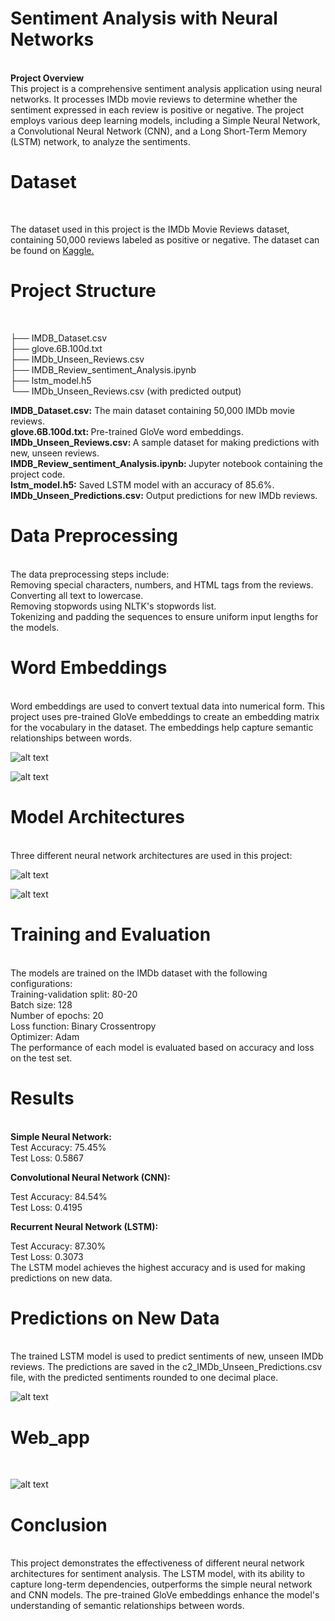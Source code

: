 # Sentiment Analysis with Neural Networks
<br>
<b>Project Overview</b>
<br>
This project is a comprehensive sentiment analysis application using neural networks. It processes IMDb movie reviews to determine whether the sentiment expressed in each review is positive or negative. The project employs various deep learning models, including a Simple Neural Network, a Convolutional Neural Network (CNN), and a Long Short-Term Memory (LSTM) network, to analyze the sentiments. 
<br>

# Dataset
<br>

The dataset used in this project is the IMDb Movie Reviews dataset, containing 50,000 reviews labeled as positive or negative. The dataset can be found on [Kaggle.](https://www.kaggle.com/datasets/lakshmi25npathi/imdb-dataset-of-50k-movie-reviews)
<br>

# Project Structure
<br>

 ├── IMDB_Dataset.csv <br>
 ├── glove.6B.100d.txt <br>
 ├── IMDb_Unseen_Reviews.csv <br>
 ├── IMDB_Review_sentiment_Analysis.ipynb<br>
 ├── lstm_model.h5<br>
 └── IMDb_Unseen_Reviews.csv (with predicted output) <br>
 
 <b>IMDB_Dataset.csv:</b> The main dataset containing 50,000 IMDb movie reviews.<br>
  <b>glove.6B.100d.txt: </b>Pre-trained GloVe word embeddings.<br>
  <b>IMDb_Unseen_Reviews.csv: </b>A sample dataset for making predictions with new, unseen reviews.<br>
  <b>IMDB_Review_sentiment_Analysis.ipynb: </b>Jupyter notebook containing the project code. <br> <b>lstm_model.h5:</b> Saved LSTM model with an accuracy of 85.6%.<br>
  <b>IMDb_Unseen_Predictions.csv:</b> Output predictions for new IMDb reviews.<br>

# Data Preprocessing
<br>
The data preprocessing steps include:
<br>
Removing special characters, numbers, and HTML tags from the reviews.<br>
Converting all text to lowercase.<br>
Removing stopwords using NLTK's stopwords list.<br>
Tokenizing and padding the sequences to ensure uniform input lengths for the models.<br>

# Word Embeddings
<br>
Word embeddings are used to convert textual data into numerical form. This project uses pre-trained GloVe embeddings to create an embedding matrix for the vocabulary in the dataset. The embeddings help capture semantic relationships between words.
<br>

![alt text](images/text_to_numbers.png)

![alt text](images/word_embedding.png)

# Model Architectures
<br>
Three different neural network architectures are used in this project:<br>

![alt text](images/architecture.png)

![alt text](images/Architecture_diagram_neuralNetwork.jpg)

# Training and Evaluation
<br>
The models are trained on the IMDb dataset with the following configurations:
<br>
Training-validation split: 80-20<br>
Batch size: 128<br>
Number of epochs: 20<br>
Loss function: Binary Crossentropy<br>
Optimizer: Adam<br>
The performance of each model is evaluated based on accuracy and loss on the test set.<br>

# Results
<br>
<b>Simple Neural Network:</b>
<br>
Test Accuracy: 75.45%<br>
Test Loss: 0.5867<br>

<b>Convolutional Neural Network (CNN):</b><br>

Test Accuracy: 84.54%<br>
Test Loss: 0.4195<br>

<b>Recurrent Neural Network (LSTM):</b><br>

Test Accuracy: 87.30%<br>
Test Loss: 0.3073<br>
The LSTM model achieves the highest accuracy and is used for making predictions on new data.<br>

# Predictions on New Data
<br>
The trained LSTM model is used to predict sentiments of new, unseen IMDb reviews. The predictions are saved in the c2_IMDb_Unseen_Predictions.csv file, with the predicted sentiments rounded to one decimal place.<br>

![alt text](images/Predicted_review.png)

# Web_app 
<br>

![alt text](images/web_app.png)

# Conclusion
<br>
This project demonstrates the effectiveness of different neural network architectures for sentiment analysis. The LSTM model, with its ability to capture long-term dependencies, outperforms the simple neural network and CNN models. The pre-trained GloVe embeddings enhance the model's understanding of semantic relationships between words.
<br>
